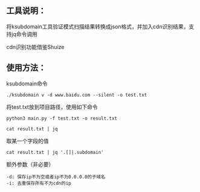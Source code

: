 ## 工具说明：

将ksubdomain工具验证模式扫描结果转换成json格式，并加入cdn识别结果，支持jq命令调用

cdn识别功能借鉴Shuize

## 使用方法：

ksubdomain命令

```
./ksubdomain v -d www.baidu.com --silent -o test.txt
```

将test.txt放到项目路径，使用如下命令

```
python3 main.py -f test.txt -o result.txt

cat result.txt | jq
```

取某一个字段的值

```
cat result.txt | jq '.[]|.subdomain'
```

额外参数（非必要）

```
-d: 保存ip不为空或者ip不为0.0.0.0的子域名
-i: 去重保存所有不为cdn的ip
```

